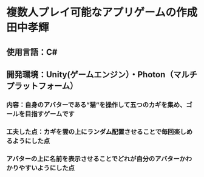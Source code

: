 # 複数人プレイ可能なアプリゲームの作成      田中孝輝
## 使用言語：C#
## 開発環境：Unity(ゲームエンジン）・Photon（マルチプラットフォーム）
### 内容：自身のアバターである”猫”を操作して五つのカギを集め、ゴールを目指すゲームです
### 工夫した点：カギを雲の上にランダム配置させることで毎回楽しめるようにした点
###             アバターの上に名前を表示させることでどれが自分のアバターかわかりやすいようにした点
